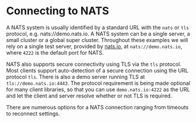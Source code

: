 # Connecting to NATS

A NATS system is usually identified by a standard URL with the `nats` or `tls` protocol, e.g. nats://demo.nats.io. A NATS system can be a single server, a small cluster or a global super cluster. Throughout these examples we will rely on a single test server, provided by [nats.io](https://nats.io), at `nats://demo.nats.io`, where `4222` is the default port for NATS.

NATS also supports secure connectivity using TLS via the `tls` protocol. Most clients support auto-detection of a secure connection using the URL protocol `tls`. There is also a demo server running TLS at `tls://demo.nats.io:4443`. The protocol requirement is being made optional for many client libraries, so that you can use `demo.nats.io:4222` as the URL and let the client and server resolve whether or not TLS is required.

There are numerous options for a NATS connection ranging from timeouts to reconnect settings.
